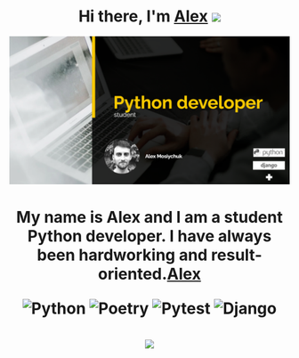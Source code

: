 <h1 align="center">Hi there, I'm <a href="https://daniilshat.ru/" target="_blank">Alex</a> 
<img src="https://github.com/blackcater/blackcater/raw/main/images/Hi.gif" height="32"/></h1>

![Image alt](https://github.com/olex108/olex108/blob/main/2025-08-03_12-09-16.png)


<h1 align="center">My name is Alex and I am a student Python developer. I have always been hardworking and result-oriented.<a href="https://daniilshat.ru/" target="_blank">Alex</a> 





![Python](https://img.shields.io/badge/python-3670A0?style=for-the-badge&logo=python&logoColor=ffdd54)
![Poetry](https://img.shields.io/badge/Poetry-%233B82F6.svg?style=for-the-badge&logo=poetry&logoColor=0B3D8D)
![Pytest](https://img.shields.io/badge/pytest-%23ffffff.svg?style=for-the-badge&logo=pytest&logoColor=2f9fe3)
![Django](https://img.shields.io/badge/django-%23092E20.svg?style=for-the-badge&logo=django&logoColor=white)


![](https://komarev.com/ghpvc/?username=olex108)
